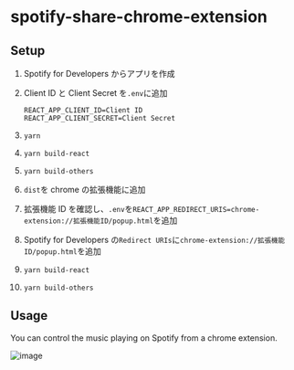 # spotify-share-chrome-extension

## Setup

1. Spotify for Developers からアプリを作成
2. Client ID と Client Secret を`.env`に追加

   `REACT_APP_CLIENT_ID=Client ID`  
   `REACT_APP_CLIENT_SECRET=Client Secret`

3. `yarn`
4. `yarn build-react`
5. `yarn build-others`
6. `dist`を chrome の拡張機能に追加
7. 拡張機能 ID を確認し、`.env`を`REACT_APP_REDIRECT_URIS=chrome-extension://拡張機能ID/popup.html`を追加
8. Spotify for Developers の`Redirect URIs`に`chrome-extension://拡張機能ID/popup.html`を追加
9. `yarn build-react`
10. `yarn build-others`

## Usage

You can control the music playing on Spotify from a chrome extension.

![image](https://user-images.githubusercontent.com/53547520/113472155-04b96500-949c-11eb-9d7a-00416a07f8b5.png)
